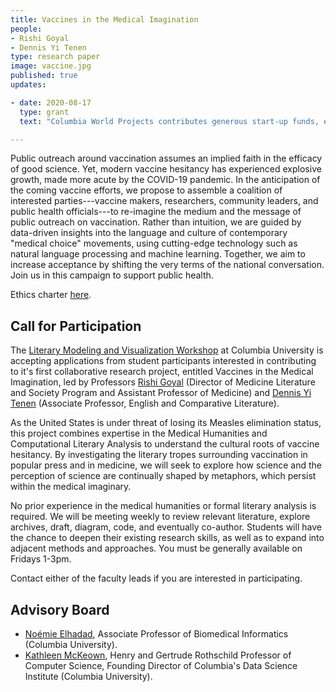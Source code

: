 ```yaml
---
title: Vaccines in the Medical Imagination
people:
- Rishi Goyal
- Dennis Yi Tenen
type: research paper
image: vaccine.jpg
published: true
updates:

- date: 2020-08-17
  type: grant
  text: "Columbia World Projects contributes generous start-up funds, editorial, and project management support."

---
```


Public outreach around vaccination assumes an implied faith in the efficacy of good science.
Yet, modern vaccine hesitancy has experienced explosive growth, made more acute by the COVID-19
pandemic. In the anticipation of the coming vaccine efforts, we propose to assemble a coalition
of interested parties---vaccine makers, researchers, community leaders, and public health
officials---to re-imagine the medium and the message of public outreach on vaccination. Rather
than intuition, we are guided by data-driven insights into the language and culture of
contemporary "medical choice" movements, using cutting-edge technology such as natural language
processing and machine learning. Together, we aim to increase acceptance by shifting the very
terms of the national conversation. Join us in this campaign to support public health.

Ethics charter [here][10].

[10]: https://docs.google.com/document/d/1CySyCm6Jz1L53egGS6ex_SANGJydnTbNx6IvQnZDxxI/edit?usp=sharing

## Call for Participation

The [Literary Modeling and Visualization Workshop][1] at Columbia University is accepting
applications from student participants interested in contributing to it's first collaborative
research project, entitled Vaccines in the Medical Imagination, led by Professors [Rishi
Goyal][2] (Director of Medicine Literature and Society Program and Assistant Professor of
Medicine) and [Dennis Yi Tenen][3] (Associate Professor, English and Comparative Literature).

As the United States is under threat of losing its Measles elimination status, this project
combines expertise in the Medical Humanities and Computational Literary Analysis to understand
the cultural roots of vaccine hesitancy. By investigating the literary tropes surrounding
vaccination in popular press and in medicine, we will seek to explore how science and the
perception of science are continually shaped by metaphors, which persist within the medical
imaginary.

No prior experience in the medical humanities or formal literary analysis is required. We will
be meeting weekly to review relevant literature, explore archives, draft, diagram, code, and
eventually co-author. Students will have the chance to deepen their existing research skills,
as well as to expand into adjacent methods and approaches. You must be generally available on
Fridays 1-3pm.

Contact either of the faculty leads if you are interested in participating.

[1]: https://xpmethod.plaintext.in/projects/literary-modeling.html
[2]: http://icls.columbia.edu/author/0000000039/
[3]: http://denten.plaintext.in/

## Advisory Board

- [Noémie Elhadad][4], Associate Professor of Biomedical Informatics (Columbia University).
- [Kathleen McKeown][5], Henry and Gertrude Rothschild Professor of Computer Science, Founding
Director of Columbia's Data Science Institute (Columbia University).

[4]: https://www.dbmi.columbia.edu/profile/noemie-elhadad/
[5]: http://www.cs.columbia.edu/~kathy/
